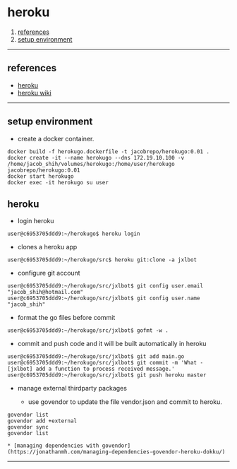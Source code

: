 
# heroku

1. [references](#references)
1. [setup environment](#setup_environment)

---

<a name="references" />

## references
* [heroku](https://www.heroku.com/)
* [heroku wiki](https://en.wikipedia.org/wiki/Heroku)

---

<a name="setup_environment" />

## setup environment

* create a docker container.

```
docker build -f herokugo.dockerfile -t jacobrepo/herokugo:0.01 .
docker create -it --name herokugo --dns 172.19.10.100 -v /home/jacob_shih/volumes/herokugo:/home/user/herokugo jacobrepo/herokugo:0.01
docker start herokugo
docker exec -it herokugo su user
```

## heroku

* login heroku

```
user@c6953705ddd9:~/herokugo$ heroku login
```

* clones a heroku app

```
user@c6953705ddd9:~/herokugo/src$ heroku git:clone -a jxlbot
```

* configure git account

```
user@c6953705ddd9:~/herokugo/src/jxlbot$ git config user.email "jacob_shih@hotmail.com"
user@c6953705ddd9:~/herokugo/src/jxlbot$ git config user.name "jacob_shih"
```

* format the go files before commit

```
user@c6953705ddd9:~/herokugo/src/jxlbot$ gofmt -w .
```

* commit and push code and it will be built automatically in heroku

```
user@c6953705ddd9:~/herokugo/src/jxlbot$ git add main.go 
user@c6953705ddd9:~/herokugo/src/jxlbot$ git commit -m 'What - [jxlbot] add a function to process received message.'
user@c6953705ddd9:~/herokugo/src/jxlbot$ git push heroku master
```

* manage external thirdparty packages

    * use govendor to update the file vendor.json and commit to heroku.

```
govendor list
govendor add +external
govendor sync
govendor list
```

    * [managing dependencies with govendor](https://jonathanmh.com/managing-dependencies-govendor-heroku-dokku/)

---


